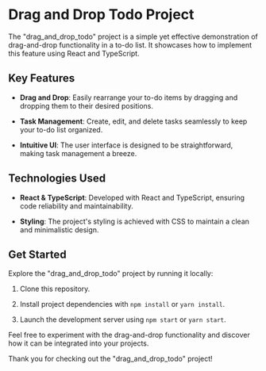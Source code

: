 # Drag and Drop Todo Project

The "drag_and_drop_todo" project is a simple yet effective demonstration of drag-and-drop functionality in a to-do list. It showcases how to implement this feature using React and TypeScript.

## Key Features

- **Drag and Drop**: Easily rearrange your to-do items by dragging and dropping them to their desired positions.

- **Task Management**: Create, edit, and delete tasks seamlessly to keep your to-do list organized.

- **Intuitive UI**: The user interface is designed to be straightforward, making task management a breeze.

## Technologies Used

- **React & TypeScript**: Developed with React and TypeScript, ensuring code reliability and maintainability.

- **Styling**: The project's styling is achieved with CSS to maintain a clean and minimalistic design.

## Get Started

Explore the "drag_and_drop_todo" project by running it locally:

1. Clone this repository.

2. Install project dependencies with `npm install` or `yarn install`.

3. Launch the development server using `npm start` or `yarn start`.

Feel free to experiment with the drag-and-drop functionality and discover how it can be integrated into your projects.

Thank you for checking out the "drag_and_drop_todo" project!
